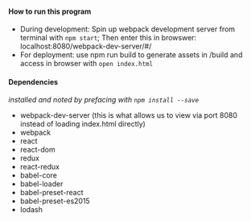 #### How to run this program

- During development: Spin up webpack development server from terminal with `npm start`; Then enter this in browswer: localhost:8080/webpack-dev-server/#/
- For deployment: use npm run build to generate assets in /build and access in browser with `open index.html`


#### Dependencies
*installed and noted by prefacing with `npm install --save`*
- webpack-dev-server     (this is what allows us to view via port 8080 instead of loading index.html directly)
- webpack
- react
- react-dom
- redux
- react-redux
- babel-core
- babel-loader
- babel-preset-react
- babel-preset-es2015
- lodash
